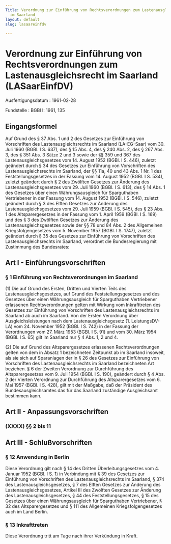 ```yaml
---
Title: Verordnung zur Einführung von Rechtsverordnungen zum Lastenausgleichsrecht
  im Saarland
layout: default
slug: lasaareinfdv

---
```


# Verordnung zur Einführung von Rechtsverordnungen zum Lastenausgleichsrecht im Saarland (LASaarEinfDV)

Ausfertigungsdatum
:   1961-02-28

Fundstelle
:   BGBl I: 1961, 135



## Eingangsformel

Auf Grund
des § 37 Abs. 1 und 2 des Gesetzes zur Einführung von Vorschriften des
Lastenausgleichsrechts im Saarland (LA-EG-Saar) vom 30. Juli 1960
(BGBl. I S. 637),
des § 15 Abs. 4, des § 240 Abs. 2, des § 267 Abs. 3, des § 351 Abs. 3
Sätze 2 und 3 sowie der §§ 359 und 367 des Lastenausgleichsgesetzes
vom 14. August 1952 (BGBl. I S. 446), zuletzt geändert durch § 34 des
Gesetzes zur Einführung von Vorschriften des Lastenausgleichsrechts im
Saarland,
der §§ 11a, 40 und 43 Abs. 1 Nr. 1 des Feststellungsgesetzes in der
Fassung vom 14. August 1952 (BGBl. I S. 534), zuletzt geändert durch §
2 des Zwölften Gesetzes zur Änderung des Lastenausgleichsgesetzes vom
29\. Juli 1960 (BGBl. I S. 613),
des § 14 Abs. 1 des Gesetzes über einen Währungsausgleich für
Sparguthaben Vertriebener in der Fassung vom 14. August 1952 (BGBl. I
S. 546), zuletzt geändert durch § 3 des Elften Gesetzes zur Änderung
des Lastenausgleichsgesetzes vom 29. Juli 1959 (BGBl. I S. 545),
des § 23 Abs. 1 des Altsparergesetzes in der Fassung vom 1. April 1959
(BGBl. I S. 169) und des § 3 des Zwölften Gesetzes zur Änderung des
Lastenausgleichsgesetzes
sowie der §§ 78 und 84 Abs. 2 des Allgemeinen Kriegsfolgengesetzes vom
5\. November 1957 (BGBl. I S. 1747), zuletzt geändert durch § 35 des
Gesetzes zur Einführung von Vorschriften des Lastenausgleichsrechts im
Saarland,
verordnet die Bundesregierung mit Zustimmung des Bundesrates:


## Art I - Einführungsvorschriften



### § 1 Einführung von Rechtsverordnungen im Saarland

(1) Die auf Grund des Ersten, Dritten und Vierten Teils des
Lastenausgleichsgesetzes, auf Grund des Feststellungsgesetzes und des
Gesetzes über einen Währungsausgleich für Sparguthaben Vertriebener
erlassenen Rechtsverordnungen gelten mit Wirkung vom Inkrafttreten des
Gesetzes zur Einführung von Vorschriften des Lastenausgleichsrechts im
Saarland ab auch im Saarland. Von der Ersten Verordnung über
Ausgleichsleistungen nach dem Lastenausgleichsgesetz (1. LeistungsDV-
LA) vom 24. November 1952 (BGBl. I S. 742) in der Fassung der
Verordnungen vom 27. März 1953 (BGBl. I S. 91) und vom 30. März 1954
(BGBl. I S. 65) gilt im Saarland nur § 4 Abs. 1, 2 und 4.

(2) Die auf Grund des Altsparergesetzes erlassenen Rechtsverordnungen
gelten von dem in Absatz 1 bezeichneten Zeitpunkt ab im Saarland
insoweit, als sie sich auf Sparanlagen der in § 26 des Gesetzes zur
Einführung von Vorschriften des Lastenausgleichsrechts im Saarland
bezeichneten Art beziehen. § 6 der Zweiten Verordnung zur Durchführung
des Altsparergesetzes vom 9. Juli 1954 (BGBl. I S. 190), geändert
durch § 4 Abs. 2 der Vierten Verordnung zur Durchführung des
Altsparergesetzes vom 6. Mai 1957 (BGBl. I S. 428), gilt mit der
Maßgabe, daß der Präsident des Bundesausgleichsamtes das für das
Saarland zuständige Ausgleichsamt bestimmen kann.


## Art II - Anpassungsvorschriften



### (XXXX) §§ 2 bis 11



## Art III - Schlußvorschriften



### § 12 Anwendung in Berlin

Diese Verordnung gilt nach § 14 des Dritten Überleitungsgesetzes vom
4\. Januar 1952 (BGBl. I S. 1) in Verbindung mit § 39 des Gesetzes zur
Einführung von Vorschriften des Lastenausgleichsrechts im Saarland, §
374 des Lastenausgleichsgesetzes, § 7 des Elften Gesetzes zur Änderung
des Lastenausgleichsgesetzes, Artikel III des Zwölften Gesetzes zur
Änderung des Lastenausgleichsgesetzes, § 44 des Feststellungsgesetzes,
§ 15 des Gesetzes über einen Währungsausgleich für Sparguthaben
Vertriebener, § 32 des Altsparergesetzes und § 111 des Allgemeinen
Kriegsfolgengesetzes auch im Land Berlin.


### § 13 Inkrafttreten

Diese Verordnung tritt am Tage nach ihrer Verkündung in Kraft.

